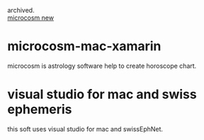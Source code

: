 archived.   
[microcosm new](https://github.com/ogaty/microcosm-common)

# microcosm-mac-xamarin
microcosm is astrology software help to create horoscope chart.

# visual studio for mac and swiss ephemeris
this soft uses visual studio for mac and swissEphNet.


